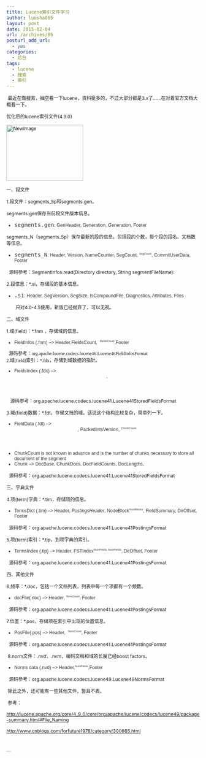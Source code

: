 ```yaml
---
title: Lucene索引文件学习
author: luosha865
layout: post
date: 2015-02-04
url: /archives/86
posturl_add_url:
  - yes
categories:
  - 后台
tags:
  - lucene
  - 搜索
  - 索引
---
```

<span style="font-size: 12px;"> 最近在做搜索，抽空看一下lucene，资料挺多的，不过大部分都是3.x了……在对着官方文档大概看一下。</span>

<span style="font-size: 12px;">优化后的lucene索引文件(4.9.0)</span>

<span style="font-size: 12px;"><img title="NewImage.png" src="http://blog.sword865.com/wp-content/uploads/2015/02/NewImage.png" alt="NewImage" width="200" height="146" border="0" /></span>

<span style="font-size: 12px;">一、段文件</span>

<span style="font-size: 12px;">1.段文件：segments_5p和segments.gen。</span>

<span style="font-size: 12px;">segments.gen保存当前段文件版本信息。</span>

<ul style="color: #353833; font-family: Arial, Helvetica, sans-serif; font-size: 12px;">
  <li>
    <span style="font-size: 12px;"><tt style="font-size: 1.2em;">segments.gen</tt>: GenHeader, Generation, Generation, Footer</span>
  </li>
</ul>

<span style="font-size: 12px;">segments_N（segments_5p）保存最新的段的信息，包括段的个数，每个段的段名、文档数等信息。</span>

<ul style="font-size: 12px; color: #353833; font-family: Arial, Helvetica, sans-serif;">
  <li>
    <span style="font-size: 12px;"><tt style="font-size: 1.2em;">segments_N</tt>: Header, Version, NameCounter, SegCount, <SegName, SegCodec, DelGen, DeletionCount, FieldInfosGen, DocValuesGen, UpdatesFiles><sup style="font-size: 0.6em;">SegCount</sup>, CommitUserData, Footer</span>
  </li>
</ul>

<span style="font-size: 12px;">  源码参考：SegmentInfos.read(Directory directory, String segmentFileName):</span>

<span style="font-size: 12px;">2.段信息：*.si，存储段的基本信息。</span>

<ul style="color: #353833; font-family: Arial, Helvetica, sans-serif; font-size: 12px;">
  <li>
    <span style="font-size: 12px;"><tt style="font-size: 1.2em;">.si</tt>: Header, SegVersion, SegSize, IsCompoundFile, Diagnostics, Attributes, Files</span>
  </li>
</ul>

<span style="font-size: 12px;">       只对4.0-4.5使用，新版已经抛弃了，可以无视。  </span>

<span style="font-size: 12px;">二、域文件</span>

<span style="font-size: 12px;">1.域(field)：*.fnm ，存储域的信息。</span>

<ul style="font-size: 12px; color: #353833; font-family: Arial, Helvetica, sans-serif;">
  <li>
    <span style="font-size: 12px;">FieldInfos (.fnm) &#8211;> Header,FieldsCount, <FieldName,FieldNumber, FieldBits,DocValuesBits,DocValuesGen,Attributes> <sup style="font-size: 0.6em; color: #353833; font-family: Arial, Helvetica, sans-serif;">FieldsCount</sup>,Footer</span>
  </li>
</ul>

<div>
  <p style="margin: 0px; font-size: 11px; font-family: Monaco;">
    <span style="font-size: 12px;">  源码参考：org.apache.lucene.codecs.lucene46.Lucene46FieldInfosFormat</span>
  </p>
  
  <p style="margin: 0px; font-size: 11px; font-family: Monaco;">
    <span style="font-size: 12px;">2.域(field)索引：*.fdx，存储到域数据的指针。</span>
  </p>
</div>

<ul style="color: #353833; font-family: Arial, Helvetica, sans-serif; font-size: 12px;">
  <li>
    <span style="font-size: 12px;">FieldsIndex (.fdx) &#8211;> <Header>, <ChunkIndex></span>
  </li>
</ul>

<span style="font-size: 12px;">   源码参考：org.apache.lucene.codecs.lucene41.Lucene41StoredFieldsFormat</span>

<span style="font-size: 12px;">3.域(field)数据：*.fdt，存储文档的域，话说这个结构比较复杂，简单列一下。</span>

<ul style="font-size: 12px; color: #353833; font-family: Arial, Helvetica, sans-serif;">
  <li>
    <span style="font-size: 12px;">FieldData (.fdt) &#8211;> <Header>, PackedIntsVersion, <Chunk><sup style="font-size: 0.6em;">ChunkCount</sup></span>
  </li>
  <li>
    <span style="font-size: 12px;">ChunkCount is not known in advance and is the number of chunks necessary to store all document of the segment</span>
  </li>
  <li>
    <span style="font-size: 12px;">Chunk &#8211;> DocBase, ChunkDocs, DocFieldCounts, DocLengths, <CompressedDocs></span>
  </li>
</ul>

<span style="font-size: 12px;">  源码参考：org.apache.lucene.codecs.lucene41.Lucene41StoredFieldsFormat</span>

<span style="font-size: 12px;">三、字典文件</span>

<span style="font-size: 12px;">4.项(term)字典：*.tim，存储项的信息。</span>

<ul style="color: #353833; font-family: Arial, Helvetica, sans-serif; font-size: 12px;">
  <li>
    <span style="font-size: 12px;">TermsDict (.tim) &#8211;> Header, <em>PostingsHeader</em>, NodeBlock<sup style="font-size: 0.6em;">NumBlocks</sup>, FieldSummary, DirOffset, Footer</span>
  </li>
</ul>

<span style="font-size: 12px;">  源码参考：org.apache.lucene.codecs.lucene41.Lucene41PostingsFormat</span>

<span style="font-size: 12px;">5.项(term)索引：*.tip，到项字典的索引。</span>

<ul style="color: #353833; font-family: Arial, Helvetica, sans-serif; font-size: 12px;">
  <li>
    <span style="font-size: 12px;">TermsIndex (.tip) &#8211;> Header, FSTIndex<sup style="font-size: 0.6em;">NumFields</sup> <IndexStartFP><sup style="font-size: 0.6em;">NumFields</sup>, DirOffset, Footer</span>
  </li>
</ul>

<span style="font-size: 12px;">  源码参考：org.apache.lucene.codecs.lucene41.Lucene41PostingsFormat </span>

<span style="font-size: 12px;">四、其他文件 </span>

<span style="font-size: 12px;">6.频率：*.doc，包括一个文档列表，列表中每一个项都有一个频数。</span>

<ul style="color: #353833; font-family: Arial, Helvetica, sans-serif; font-size: 12px;">
  <li>
    <span style="font-size: 12px;">docFile(.doc) &#8211;> Header, <TermFreqs, SkipData?><sup style="font-size: 0.6em;">TermCount</sup>, Footer</span>
  </li>
</ul>

<span style="font-size: 12px;">  源码参考：org.apache.lucene.codecs.lucene41.Lucene41PostingsFormat </span>

<span style="font-size: 12px;">7.位置：*.pos，存储项在索引中出现的位置信息。</span>

<ul style="color: #353833; font-family: Arial, Helvetica, sans-serif; font-size: 12px;">
  <li>
    <span style="font-size: 12px;">PosFile(.pos) &#8211;> Header, <TermPositions> <sup style="font-size: 0.6em;">TermCount</sup>, Footer</span>
  </li>
</ul>

<span style="font-size: 12px;">  源码参考：org.apache.lucene.codecs.lucene41.Lucene41PostingsFormat</span>

<span style="font-size: 12px;"> 8.norm文件：*.nvd，*.nvm，编码文档和域的长度已经boost factors。</span>

<ul style="font-size: 12px; color: #353833; font-family: Arial, Helvetica, sans-serif;">
  <li>
    <span style="font-size: 12px;">Norms data (.nvd) &#8211;> Header,<Uncompressed | TableCompressed | DeltaCompressed><sup style="font-size: 0.6em; color: #353833; font-family: Arial, Helvetica, sans-serif;">NumFields</sup>,Footer</span>
  </li>
</ul>

<span style="font-size: 12px;">  源码参考：org.apache.lucene.codecs.lucene49.Lucene49NormsFormat</span>

<span style="font-size: 12px;"> 除此之外，还可能有一些其他文件，暂且不表。</span>

<span style="font-size: 12px;"> 参考：</span>

<span style="font-size: 12px;"><a href="http://lucene.apache.org/core/4_9_0/core/org/apache/lucene/codecs/lucene49/package-summary.html#File_Naming">http://lucene.apache.org/core/4_9_0/core/org/apache/lucene/codecs/lucene49/package-summary.html#File_Naming</a></span>

<span style="font-size: 12px;"><a href="http://www.cnblogs.com/forfuture1978/category/300665.html">http://www.cnblogs.com/forfuture1978/category/300665.html</a></span>

 

<p style="margin:0;padding:0;height:1px;overflow:hidden;">
  <a href="http://www.wumii.com/widget/relatedItems" style="border:0;"><img src="http://static.wumii.cn/images/pixel.png" alt="无觅相关文章插件，快速提升流量" style="border:0;padding:0;margin:0;" /></a>
</p>